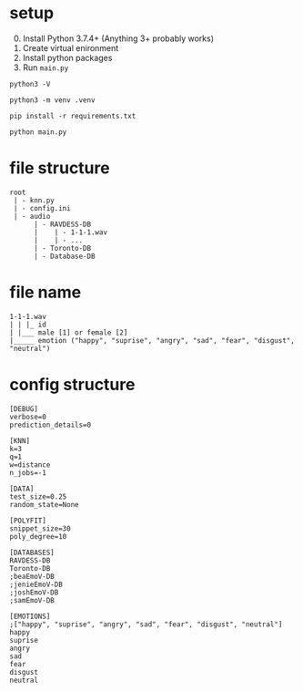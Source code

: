 # setup
0. Install Python 3.7.4+ (Anything 3+ probably works)
1. Create virtual enironment
2. Install python packages
3. Run `main.py`
```
python3 -V

python3 -m venv .venv

pip install -r requirements.txt

python main.py

```

# file structure
```
root
 | - knn.py
 | - config.ini
 | - audio
      | - RAVDESS-DB
      |    | - 1-1-1.wav
      |    | - ...
      | - Toronto-DB
      | - Database-DB
```
# file name
```
1-1-1.wav
| | |_ id
| |___ male [1] or female [2]
|_____ emotion ("happy", "suprise", "angry", "sad", "fear", "disgust", "neutral")
```
# config structure
```
[DEBUG]
verbose=0
prediction_details=0

[KNN]
k=3             
q=1             
w=distance  
n_jobs=-1

[DATA]
test_size=0.25  
random_state=None 

[POLYFIT]
snippet_size=30 
poly_degree=10 

[DATABASES]
RAVDESS-DB
Toronto-DB
;beaEmoV-DB
;jenieEmoV-DB
;joshEmoV-DB
;samEmoV-DB

[EMOTIONS]
;["happy", "suprise", "angry", "sad", "fear", "disgust", "neutral"]
happy
suprise
angry
sad
fear
disgust
neutral
```
